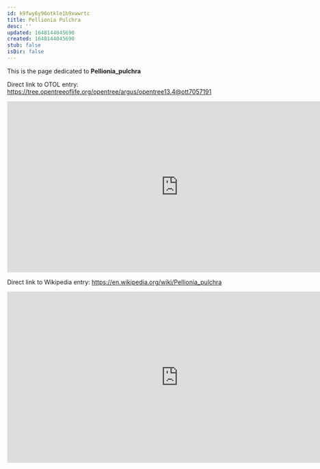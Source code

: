 ```yaml
---
id: k9fwy6y96otkle1b9xwwrtc
title: Pellionia Pulchra
desc: ''
updated: 1648144045690
created: 1648144045690
stub: false
isDir: false
---
```

This is the page dedicated to **Pellionia_pulchra**


Direct link to OTOL entry: https://tree.opentreeoflife.org/opentree/argus/opentree13.4@ott7057191



<html>
    <body>
    <iframe src="https://tree.opentreeoflife.org/opentree/argus/opentree13.4@ott7057191"
    width="800" height="400" frameborder="0" allowfullscreen> </iframe>
    </body>
</html>
    


Direct link to Wikipedia entry: https://en.wikipedia.org/wiki/Pellionia_pulchra



<html>
    <body>
    <iframe src="https://en.wikipedia.org/wiki/Pellionia_pulchra"
    width="800" height="400" frameborder="0" allowfullscreen> </iframe>
    </body>
</html>
    
